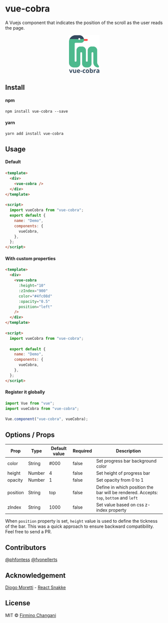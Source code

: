 # vue-cobra

A Vuejs component that indicates the position of the scroll as the user reads the page.

<p align="center">
  <img src="./public/img/vue-cobra-logo.png" width="100">
</p>

## Install

#### npm

```
npm install vue-cobra --save
```

#### yarn

```
yarn add install vue-cobra
```

## Usage

#### Default

```html
<template>
  <div>
    <vue-cobra />
  </div>
</template>

<script>
  import vueCobra from "vue-cobra";
  export default {
    name: "Demo",
    components: {
      vueCobra,
    },
  };
</script>
```

#### With custom properties

```html
<template>
  <div>
    <vue-cobra
      :height="10"
      :zIndex="900"
      color="#4fc08d"
      :opacity="0.5"
      position="left"
    />
  </div>
</template>

<script>
  import vueCobra from "vue-cobra";

  export default {
    name: "Demo",
    components: {
      vueCobra,
    },
  };
</script>
```

#### Register it globally

```js
import Vue from "vue";
import vueCobra from "vue-cobra";

Vue.component("vue-cobra", vueCobra);
```

## Options / Props

| Prop     | Type   | Default value | Required | Description                                                                            |
| -------- | ------ | ------------- | -------- | -------------------------------------------------------------------------------------- |
| color    | String | #000          | false    | Set progress bar background color                                                      |
| height   | Number | 4             | false    | Set height of progress bar                                                             |
| opacity  | Number | 1             | false    | Set opacity from 0 to 1                                                                |
| position | String | top           | false    | Define in which position the bar will be rendered. Accepts: `top`, `bottom` and `left` |
| zIndex   | String | 1000          | false    | Set value based on css z-index property                                                |

When `position` property is set, `height` value is used to define the tickness of the bar. This was a quick approach to ensure backward compatibility. Feel free to send a PR.

## Contributors

[@phfontess](https://github.com/phfontess)
[@fvonellerts](https://github.com/fvonellerts)

## Acknowledgement

[Diogo Moretti](https://github.com/diogomoretti) - [React Snakke](https://diogomoretti.github.io/react-snakke/)

## License

MIT © [Firmino Changani](https://github.com/flowck)
